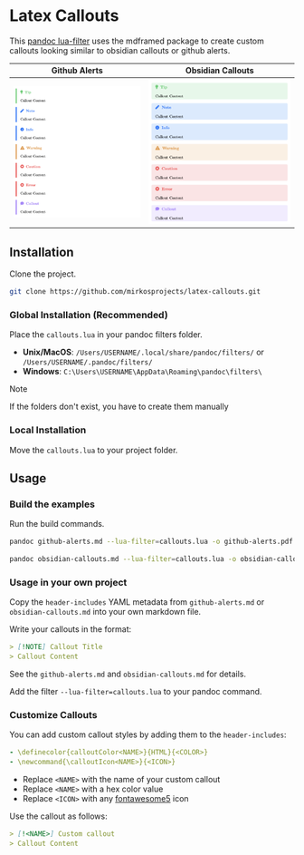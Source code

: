 # Latex Callouts

This [pandoc lua-filter](https://pandoc.org/filters.html) uses the mdframed package to create custom callouts looking similar to obsidian callouts or github alerts.

| Github Alerts    | Obsidian Callouts |
| ---------------- | ------------------ |
| ![Github Alert Tip](media/github.png) | ![Obsidian Callout Tip](media/obsidian.png) |

## Installation

Clone the project.
```sh
git clone https://github.com/mirkosprojects/latex-callouts.git
```

### Global Installation (Recommended)
Place the `callouts.lua` in your pandoc filters folder.
- **Unix/MacOS**: `/Users/USERNAME/.local/share/pandoc/filters/` or `/Users/USERNAME/.pandoc/filters/`
- **Windows**: `C:\Users\USERNAME\AppData\Roaming\pandoc\filters\`

> [!NOTE]
> If the folders don't exist, you have to create them manually

### Local Installation
Move the `callouts.lua` to your project folder.

## Usage

### Build the examples
Run the build commands.
```sh
pandoc github-alerts.md --lua-filter=callouts.lua -o github-alerts.pdf
```
```sh
pandoc obsidian-callouts.md --lua-filter=callouts.lua -o obsidian-callouts.pdf
```

### Usage in your own project
Copy the `header-includes` YAML metadata from `github-alerts.md` or `obsidian-callouts.md` into your own markdown file.

Write your callouts in the format:
```md
> [!NOTE] Callout Title
> Callout Content
```
See the `github-alerts.md` and `obsidian-callouts.md` for details.

Add the filter `--lua-filter=callouts.lua` to your pandoc command.

### Customize Callouts
You can add custom callout styles by adding them to the `header-includes`:
```yaml
- \definecolor{calloutColor<NAME>}{HTML}{<COLOR>}
- \newcommand{\calloutIcon<NAME>}{<ICON>}
```
- Replace `<NAME>` with the name of your custom callout
- Replace `<NAME>` with a hex color value
- Replace `<ICON>` with any [fontawesome5](https://mirror.dogado.de/tex-archive/fonts/fontawesome5/doc/fontawesome5.pdf) icon

Use the callout as follows:
```md
> [!<NAME>] Custom callout
> Callout Content
```